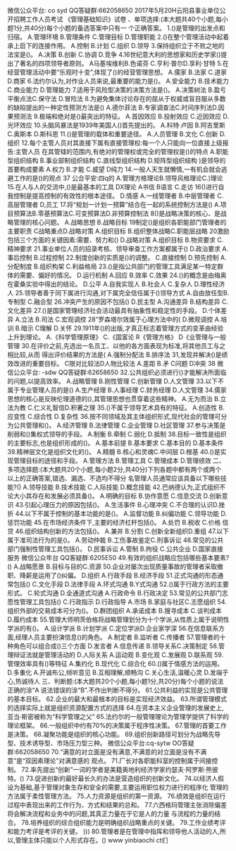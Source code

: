 微信公众平台: co syd
QQ答疑群:662058650
2017年5月20H云阳县事业单位公开招聘工作人员考试
《管理基础知识》试卷
、单项选择:(本大题共40个小题,每小题1分,共40分)每个小题的备选答案中只有一
个正确答案。
1.()是管理的出发点和归宿。
A.管理环境
B.管理条件
C.管理目标
D.管理职能
2.()在整个管理活动中起着承上启下的连接作用。
A.控制
B.计划
C.组织
D.领导
3.保持组织立于不败之地的法宝是()。
A.决策
B.创新
C.协调
D.竞争
4.16世纪意大利的思想家和历史学家()提出了著名的四项领导者原则。
A马基埃维利B.色诺芬
C.亨利·普尔D.享利·甘特
5.在经营管理活动中要“乐观时十变”,体现了()的经营管理思想。
A.儒家
B.法家
C.道家
D.商家
6.法约尔认为,对作业人员来说,最重要的能力是()。
A.安全能力
B.技术能力
C.商业能力
D.管理能力
7.适用于风险型决策的决策方法是()。
A.决策树法
B.盈亏平衡点法C.保守法
D.冒险法
8.为避免集体讨论存在的屈从于权威或盲目服从多数的缺陷提出的一种定性预测方法是()
A.德尔菲法
B.专家调查法C.时间序列法D.因果预测法
9.极端和绝对是()最突出的特征。
A.首因效应
B.投射效应
C.近因效应
D.光环效应
10.头脑风暴法是1939年美国人()首先提出的。
A.科特·卢因
B.阿吉里斯
C.奥斯本
D.斯科恩
11.()是管理的载体和重要途径。
A.人员管理
B.文化
C.创新
D.组织
12.每个主管人员对其直接下属有直接管理权:每一个人只能向一位直接上级报告:主管人员
在其管辖的范围内,有绝对的管理权或完全的管理权是()的特点
A.职能型组织结构
B.事业部制组织结构
C.直线型组织结构
D.矩阵型组织结构
)是领导的首要构成要素
A.权力
B.才能
C.威望
D纯力
14.一般人天生就懒情,一有机会就会逃避工作的是()的观点
37
公合平安:四q的
A.管理方格理论B.领导风格理论C.)理论
15.在人与人的交流中,()是最基本的工具
DX理论
A书信
B语言
C.走访
16()进行自我控制是提高控制的有效性的根本途径。
D.情感
A.一线管理者
B.中层管理者
C.高层管理者
D,员工
17.将“规划一计划一预算”结合在一起的系统控制方法是()
A.项目预算法B.零基预算法C.可变预算法D.非预算控制法
8()是战略决策的核心、是战略管理的核心问题。
A.战略思想
B.战略目标
19制定()是组织各职能部门管理者的主要职责
C战略重点D.战略对策
A.组织目标
B.组织整体战略C.职能层战略
20激励包括三个方面的关键因素:需要、努力和()
D.战略对策
A.组织目标
B.物资要求
C.精神要求
21.事业单位人员的招录考核、领导审查工作方案都属于()
D.政治要求
A.事后控制
B.过程控制
22.制度创新的实质是()的调整。
C.直接控制
D.预先控制
A.分配制度
B.组织构架
C.利益格局
23.()是指公共部门的管理工具满足某一特定群体的需要、偏好的情况。
D.运行机制
A.回应
B.效率
C.效果
24.()的概念是由梅奥在霍桑实验中得出的结论。
D.公平
A.自我实现人
B.社会人
C.复杂人
D.理性经济人
25.领导者善于同下属进行沟通,对下属完全信任属于()领导方式
A.自由放任型B.专制型
C.融合型
26.冲突产生的原因不包括()
D.民主型
A.沟通差异
B.结构差异
C.文化差异
27.()是国家管理经济社会活动最具有抽象性和稳定性的手段。
D.个体差异
A.立法
B.司法
C.宏观调控
28“罗森塔尔效属于心理方法中的(
D.微观调控
A.培训
B.暗示
C理解
D.关怀
29.1911年()的出版,才真正标志着管理方式的变革由经验上升到理论。
A.《科学管理原理》
C.《国富论
R《管理方格》
D《业管理与一般管理
30.在评价之前,先选出一名员工、以他的各方面表现为标准,将其他员工与之相比较,从而
得出评价结果的方法是(
A.强制分配法
B.排序法
31,发现并解决()是绩效改进的重要目标。
C限对比较法D人物比较法
A.差距
B.矛
C问题
D冲突
38
微信公众平台: -sdw
QQ答疑群:62658650
32.公共组织必须进行()才能解决所面临的问题,以提高效率。
A.战略管理
B.刚性管理
C.创新管理
D.人文管理
33.以下不属于专业管理人员的是()
A.生产经理
B.人事经理
C.财务经理
D.人文管理
34.儒家思想的核心是反映伦理道德的(),其管理思想也贯穿着这些精神。
A.无为而治
B.立法为教
C.仁义礼智信D.积著之理
35.()不属于领导艺术具有的特征。
A.创造性
B.应变性
C.综合性
D.复杂性
36.按不同领域及其主体组织形式,现代社会的管理可分为公共管理和()。
A.经济管理
B.法律管理
C.企业管理
D.社区管理
37.参与决策是削弱和()集权式领导的手段。
A.制衡
B.牵制
C.弱化
D.抵制
38.目标一致性是组织的主要标志,也是组织形成的()。
A.基本前提
B.基本要求
C.基本目的
D.基本条件
39.精神层文化是组织文化的()。
A.精髓
B.核心和灵魂C.中间层
D.根基
40.()是实现管理目标的途径和手段。
A.管理方法
B.管理工具
C.管理成本
D.管理绩效
二、多项选择题:(本大题共20个小题,每小题2分,共40分)下列各题中都有两个或两个
以上的正确答案,错选、漏选、不选均不得分
名管理人员通常应该具备以下哪些技能?()
A.领导技能
B.技术技能
C.人际技能
D.概念技能
42.巴纳德认为,正式组织不论大小其存在和发展必须具备()。
A.明确的目标
B.协作意愿
C.信息交流
D.创新意识
43.引起心理压力的原因包括()。
A.生活事件
B.心理冲突
C.不合理的认识D.挫折
44.以下不属于控制的基本功能的是()。
A.监督功能
B.纠偏功能
C.领导功能
D.惩罚功能
45.在市场经济条件下,主要的经济杠杆包括()。
A.处罚
B.税收
C.价格
信贷
46.组织结构创新的方法包括()。
A.兼并
B.分割
C.创新全新组织D.重组
47.以下属于准司法行为的是()。
A.劳动仲裁
B.工伤事故鉴定C.刑事诉讼
48.常见的公共部门强制性管理工具包括()。
D.民事诉讼
A.管制
B.拘役
C.公共企业
D.国家直接服务
微信公众年台
QQ客疑群:6205E50
49.有效的组织战略应包括哪些基本要素?()
A.战略愿景
B.目标与目的C.资源
50.企业对屡次出现质量事故的管理者采取撤职、降薪是运用了()纠偏。
D.组织
A.行政手段
B.经济手段
51.正式沟通的形态通常包括()
C.文化手段
D.法律手段
A.环式沟通
B.Y式沟通
52.()属于行政方法的主要形式。
C.轮式沟通
D.全通道式沟通
A.行政命令
B.行政决定
53.常见的公共部门志愿性管理工具包括()
C.行政指示
D.行政指导
A.市场
B.家庭与社区C.志愿组织
54.组织外部的交易成本可分为()。
D.群团组织
A.承诺成本
B.搜寻成本
C.谈判成本
D.履约成本
55.管理大师明茨伯格将战略管理划分为十个学派,从性质上属于说明性学派的有()。
A.设计学派
B.计划学派
C.定位学派D.企业家学深
56.在信息联系方面,经理人员主要扮演信息()的角色。
A.制定者
B.监听者
C.传播者
57.管理者的十种角色可以组合成()三个方面
D.发言者
A.信息传递
B.领导关系C.决策制定
58.管理辩证法就是管理活动的
D.人际关系
A.运动观
B.变化观
C.发展观
D.联系观
59.管理效率具有()等特征
A.集约化
B.现代化
C.综合化
60.()属于情感方法的运用。
D.多重化
A.开诚布公,倾听意见
B.互相理解,顺畅沟
C.关心生活,温暖心灵
D.发端于心,热诚待人
三、判断题:(本大题共20个小题,每小题1分,共20分)每个小题的说法正确的涂“A
说法错误的涂“B”.不作出判断不得分。
61.公共利益的实现是公共管理的基本目标。
62.企业的最大和最根本的目标是实现经济效益。
63.所谓管理模式的选择实际上就是组织资源配置方式的选择
64.在资本主义企业管理的发展史上,亚当·斯密被称为“科学管理之父”
65.法约尔的一般管理理论为管理学提供了科学的理论框架。
66.一般组织中约有70%的决策属于程序性决策。
67.管理的首要工作是决策。
68.凝聚功能是组织的核心功能。
69.组织创新路径可划分为战略先导型、技术诱导型、市场压力型三种。
微信公众平台:cq-sytw
OO答疑群:662058650
70.“满意的对立面是没有满意,不满意的对立面是没有不满意”是“双因素理论”对满意感的
观点。
71.厂长对各职能科室的控制属于间接控制。
72.率先提出“创新”一词的学者是美籍奥地利经济学家约瑟夫·阿罗斯·熊彼特。()
73.促进创新的最好最长久的办法是营造组织的创新文化。
74.以经济人假设为基础,基于管理对象生存和安全的需要,主要运用职位权力进行的程序化
管理的方法属于柔性管理方法。
75.人力资源是组织的第一资源。
76.绩效是组织在运行过程中表现出来的工作行为、方式和结果的总和。
77.六西格玛管理主张消除偏差将会解决流程和业务中的问题,其真正力量在于它是人的力量
与流程的力量的结合。
78.培养组织的综合组织能力是明确组织战略重点的关键。
79.工作业绩考评和能力考评是考评的关键。
)))
80.管理者是在管理中指挥和领导他人活动的人,所以,管理主体只能以个人形式存在。()
www yinbiaochi ct们